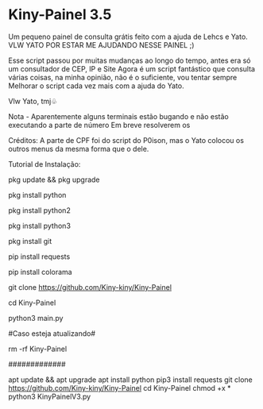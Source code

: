 # Kiny-Painel 3.5
Um pequeno painel de consulta grátis feito com a ajuda de Lehcs e Yato.
VLW YATO POR ESTAR ME AJUDANDO NESSE PAINEL ;) 

Esse script passou por muitas mudanças ao longo do tempo, antes era só um consultador de CEP, IP e Site
Agora é um script fantástico que consulta várias coisas, na minha opinião, não é o suficiente, vou tentar sempre
Melhorar o script cada vez mais com a ajuda do Yato.

Vlw Yato, tmj♧

Nota - Aparentemente alguns terminais estão bugando e não estão executando a parte de número 
Em breve resolverem os

Créditos: A parte de CPF foi do script do P0ison, mas o Yato colocou os outros menus da mesma forma que o dele.

Tutorial de Instalação:

pkg update && pkg upgrade

pkg install python 

pkg install python2

pkg install python3

pkg install git

pip install requests

pip install colorama

git clone https://github.com/Kiny-kiny/Kiny-Painel

cd Kiny-Painel

python3 main.py

#Caso esteja atualizando#

rm -rf Kiny-Painel
 
#############

apt update && apt upgrade
apt install python
pip3 install requests
git clone https://github.com/Kiny-kiny/Kiny-Painel
cd Kiny-Painel
chmod +x *
python3 KinyPainelV3.py
